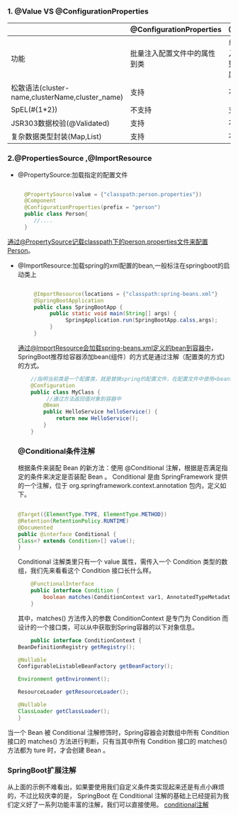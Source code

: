 ### 1. @Value VS @ConfigurationProperties



|                                                 | @ConfigurationProperties     | @Value                 |
| ----------------------------------------------- | ---------------------------- | ---------------------- |
| 功能                                            | 批量注入配置文件中的属性到类 | 单个注入属性到类的属性 |
| 松散语法(cluster-name,clusterName,cluster_name) | 支持                         | 不支持                 |
| SpEL(#{1*2})                                    | 不支持                       | 支持                   |
| JSR303数据校验(@Validated)                      | 支持                         | 不支持                 |
| 复杂数据类型封装(Map,List)                      | 支持                         | 不支持                 |

### 2.@PropertiesSource ,@ImportResource 
  * @PropertySource:加载指定的配置文件 
  
    ```java
    
      @PropertySource(value = {"classpath:person.properties"})
      @Component
      @ConfigurationProperties(prefix = "person")
      public class Person{
         //....
      }
    ```
      
 
通过@PropertySource记载classpath下的person.properties文件来配置Person。

 * @ImportResource:加载spring的xml配置的bean,一般标注在springboot的启动类上
  
     ```java
     
          @ImportResource(locations = {"classpath:spring-beans.xml"}
          @SpringBootApplication
          public class SpringBootApp {
               public static void main(String[] args) {
                    SpringApplication.run(SpringBootApp.calss,args);
               }
          }    
     ``` 
     通过@ImportResource会加载spring-beans.xml定义的bean到容器中，SpringBoot推荐给容器添加bean(组件）的方式是通过注解（配置类的方式)的方式。
     ```java
         //指明当前类是一个配置类，就是替换spring的配置文件，在配置文件中使用<bean><bean/>来定义bean
         @Configuration
         public class MyClass {
              //通过方法返回值对象到容器中
             @Bean
             public HelloService helloService() {
                 return new HelloService();
             }
         }
     ```
     
     
     ### @Conditional条件注解 
     根据条件来装配 Bean 的新方法：使用 @Conditional 注解，根据是否满足指定的条件来决定是否装配 Bean 。
     Conditional 是由 SpringFramework 提供的一个注解，位于 org.springframework.context.annotation 包内，定义如下。
     ```java
      
    @Target({ElementType.TYPE, ElementType.METHOD})
    @Retention(RetentionPolicy.RUNTIME)
    @Documented
    public @interface Conditional {
     Class<? extends Condition>[] value();
    }
    ``` 
    Conditional 注解类里只有一个 value 属性，需传入一个 Condition 类型的数组，我们先来看看这个 Condition 接口长什么样。
    ```java
        @FunctionalInterface
        public interface Condition {
            boolean matches(ConditionContext var1, AnnotatedTypeMetadata var2);
        }
    ```
    其中，matches() 方法传入的参数 ConditionContext 是专门为 Condition 而设计的一个接口类，可以从中获取到Spring容器的以下对象信息。
    
    ```java
        public interface ConditionContext {
    BeanDefinitionRegistry getRegistry();

    @Nullable
    ConfigurableListableBeanFactory getBeanFactory();

    Environment getEnvironment();

    ResourceLoader getResourceLoader();

    @Nullable
    ClassLoader getClassLoader();
    }
   ``` 
 
 当一个 Bean 被 Conditional 注解修饰时，Spring容器会对数组中所有 Condition 接口的 matches() 方法进行判断，只有当其中所有 Condition 接口的 matches()方法都为 ture 时，才会创建 Bean 。
 
 ### SpringBoot扩展注解
 从上面的示例不难看出，如果要使用我们自定义条件类实现起来还是有点小麻烦的，不过比较庆幸的是， SpringBoot 在  Conditional 注解的基础上已经提前为我们定义好了一系列功能丰富的注解，我们可以直接使用。
 [conditional注解](https://github.com/snailshen2014/web/blob/main/springboot/conditional.jpg)
    
    
     
     
     
 
